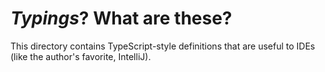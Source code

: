 # _Typings_? What are these?

This directory contains TypeScript-style definitions that are useful to IDEs (like the author's favorite, IntelliJ).
